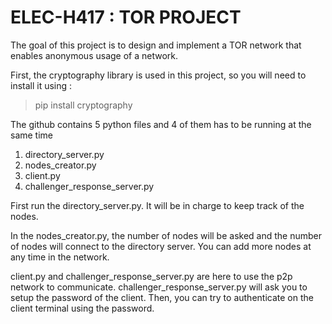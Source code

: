 # ELEC-H417 : TOR PROJECT

The goal of this project is to design and implement a TOR network that enables
anonymous usage of a network.

First, the cryptography library is used in this project, so you will need to install it using :
> pip install cryptography

The github contains 5 python files and 4 of them has to be running at the same time

1. directory_server.py
2. nodes_creator.py
3. client.py
4. challenger_response_server.py

First run the directory_server.py. It will be in charge to keep track of the nodes.

In the nodes_creator.py, the number of nodes will be asked and the number of nodes will connect to the directory server.
You can add more nodes at any time in the network.

client.py and challenger_response_server.py are here to use the p2p network to communicate. 
challenger_response_server.py will ask you to setup the password of the client. 
Then, you can try to authenticate on the client terminal using the password.
